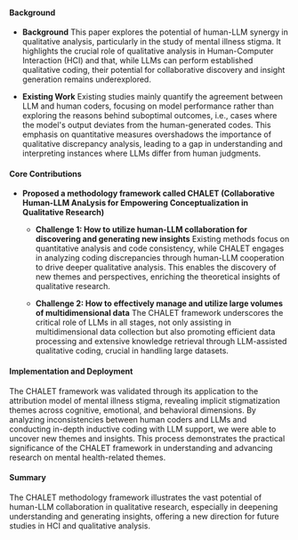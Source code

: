 #### Background
- **Background**
This paper explores the potential of human-LLM synergy in qualitative analysis, particularly in the study of mental illness stigma. It highlights the crucial role of qualitative analysis in Human-Computer Interaction (HCI) and that, while LLMs can perform established qualitative coding, their potential for collaborative discovery and insight generation remains underexplored.

- **Existing Work**
Existing studies mainly quantify the agreement between LLM and human coders, focusing on model performance rather than exploring the reasons behind suboptimal outcomes, i.e., cases where the model's output deviates from the human-generated codes. This emphasis on quantitative measures overshadows the importance of qualitative discrepancy analysis, leading to a gap in understanding and interpreting instances where LLMs differ from human judgments.

#### Core Contributions
  - **Proposed a methodology framework called CHALET (Collaborative Human-LLM AnaLysis for Empowering Conceptualization in Qualitative Research)**
    - **Challenge 1: How to utilize human-LLM collaboration for discovering and generating new insights**
      Existing methods focus on quantitative analysis and code consistency, while CHALET engages in analyzing coding discrepancies through human-LLM cooperation to drive deeper qualitative analysis. This enables the discovery of new themes and perspectives, enriching the theoretical insights of qualitative research.

    - **Challenge 2: How to effectively manage and utilize large volumes of multidimensional data**
      The CHALET framework underscores the critical role of LLMs in all stages, not only assisting in multidimensional data collection but also promoting efficient data processing and extensive knowledge retrieval through LLM-assisted qualitative coding, crucial in handling large datasets.

#### Implementation and Deployment
The CHALET framework was validated through its application to the attribution model of mental illness stigma, revealing implicit stigmatization themes across cognitive, emotional, and behavioral dimensions. By analyzing inconsistencies between human coders and LLMs and conducting in-depth inductive coding with LLM support, we were able to uncover new themes and insights. This process demonstrates the practical significance of the CHALET framework in understanding and advancing research on mental health-related themes.

#### Summary
The CHALET methodology framework illustrates the vast potential of human-LLM collaboration in qualitative research, especially in deepening understanding and generating insights, offering a new direction for future studies in HCI and qualitative analysis.